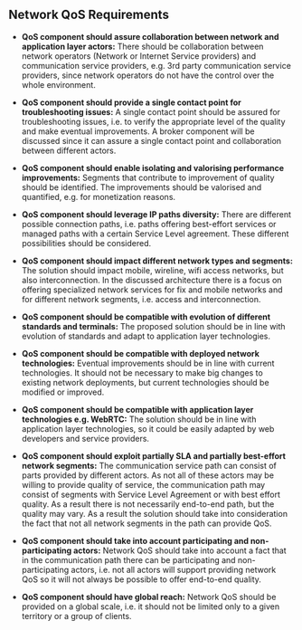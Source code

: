 ## Network QoS  Requirements
- **QoS component should assure collaboration between network and application layer actors:** There should be collaboration between network operators (Network or Internet Service providers) and communication service providers, e.g. 3rd party communication service providers, since network operators do not have the control over the whole environment.


- **QoS component should provide a single contact point for troubleshooting issues:** A single contact point should be assured for troubleshooting issues, i.e. to verify the appropriate level of the quality and make eventual improvements. A broker component will be discussed since it can assure a single contact point and collaboration between different actors.


- **QoS component should enable isolating and valorising performance improvements:** Segments that contribute to improvement of quality should be identified. The improvements should be valorised and quantified, e.g. for monetization reasons. 


- **QoS component should leverage IP paths diversity:** There are different possible connection paths, i.e. paths offering best-effort services or managed paths with a certain Service Level agreement. These different possibilities should be considered. 


- **QoS component should impact different network types and segments:** The solution should impact mobile, wireline, wifi access networks, but also interconnection. In the discussed architecture there is a focus on offering specialized network services for fix and mobile networks and for different network segments, i.e. access and interconnection.


- **QoS component should be compatible with evolution of different standards and terminals:** The proposed solution should be in line with evolution of standards and adapt to application layer technologies.


- **QoS component should be compatible with deployed network technologies:** Eventual improvements should be in line with current technologies. It should not be necessary to make big changes to existing network deployments, but current technologies should be modified or improved. 


- **QoS component should be compatible with application layer technologies e.g. WebRTC:** The solution should be in line with application layer technologies, so it could be easily adapted by web developers and service providers.


- **QoS component should exploit partially SLA and partially best-effort network segments:** The communication service path can consist of parts provided by different actors. As not all of these actors may be willing to provide quality of service, the communication path may consist of segments with Service Level Agreement or with best effort quality. As a result there is not necessarily end-to-end path, but the quality may vary.
As a result the solution should take into consideration the fact that not all network segments in the path can provide QoS.


- **QoS component should take into account participating and non-participating actors:** Network QoS should take into account a fact that in the communication path there can be participating and non-participating actors, i.e. not all actors will support providing network QoS so it will not always be possible to offer end-to-end quality.


- **QoS component should have global reach:** Network QoS should be provided on a global scale, i.e. it should not be limited only to a given territory or a group of clients. 


